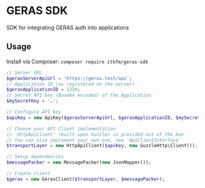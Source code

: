 # GERAS SDK

SDK for integrating GERAS auth into applications


## Usage

Install via Composer: `composer require itkfm/geras-sdk`

```php
// Server URL
$gerasServerApiUrl = 'https://geras.test/api';
// Application ID (as registered on the server)
$gerasApplicationID = 1234;
// Secret API key (Base64 encoded) of the Application
$mySecretKey = '…';

// Configure API key
$apiKey = new ApiKey($gerasServerApiUrl, $gerasApplicationID, $mySecretKey);

// Choose your API Client implementation
// `HttpApiClient` (built upon Guzzle) is provided out of the box
// You can also implement your own one, see `ApiClientInterface`
$transportLayer = new HttpApiClient($apiKey, new GuzzleHttp\Client());

// Setup dependencies
$messagePacker = new MessagePacker(new JsonMapper());

// Create client
$geras = new GerasClient($transportLayer, $messagePacker);
```
